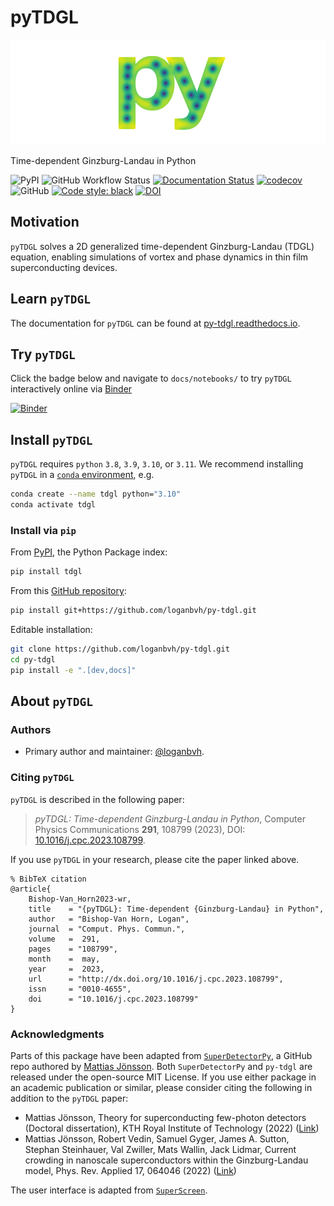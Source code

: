# pyTDGL

![pyTDGL Logo](docs/images/logo-transparent-small.png)

Time-dependent Ginzburg-Landau in Python

![PyPI](https://img.shields.io/pypi/v/tdgl)
![GitHub Workflow Status](https://img.shields.io/github/actions/workflow/status/loganbvh/py-tdgl/lint-and-test.yml?branch=main)
[![Documentation Status](https://readthedocs.org/projects/py-tdgl/badge/?version=latest)](https://py-tdgl.readthedocs.io/en/latest/?badge=latest)
[![codecov](https://codecov.io/gh/loganbvh/py-tdgl/branch/main/graph/badge.svg?token=VXdxJKP6Ag)](https://codecov.io/gh/loganbvh/py-tdgl)
![GitHub](https://img.shields.io/github/license/loganbvh/py-tdgl)
[![Code style: black](https://img.shields.io/badge/code%20style-black-000000.svg)](https://github.com/psf/black)
[![DOI](https://zenodo.org/badge/535746543.svg)](https://zenodo.org/badge/latestdoi/535746543)



## Motivation
`pyTDGL` solves a 2D generalized time-dependent Ginzburg-Landau (TDGL) equation, enabling simulations of vortex and phase dynamics in thin film superconducting devices.

## Learn `pyTDGL`

The documentation for `pyTDGL` can be found at [py-tdgl.readthedocs.io](https://py-tdgl.readthedocs.io/en/latest/).

## Try `pyTDGL`

Click the badge below and navigate to `docs/notebooks/` to try `pyTDGL` interactively online via [Binder](https://mybinder.org/)

[![Binder](https://mybinder.org/badge_logo.svg)](https://mybinder.org/v2/gh/loganbvh/py-tdgl/HEAD)

## Install `pyTDGL`

`pyTDGL` requires `python` `3.8`, `3.9`, `3.10`, or `3.11`. We recommend installing `pyTDGL` in a [`conda` environment](https://conda.io/projects/conda/en/latest/user-guide/tasks/manage-environments.html), e.g.

```bash
conda create --name tdgl python="3.10"
conda activate tdgl
```

### Install via `pip`

From  [PyPI](https://pypi.org/project/tdgl/), the Python Package index:
    
```bash
pip install tdgl
```

From this [GitHub repository](https://github.com/loganbvh/py-tdgl/):

```bash
pip install git+https://github.com/loganbvh/py-tdgl.git
```

Editable installation:

```bash
git clone https://github.com/loganbvh/py-tdgl.git
cd py-tdgl
pip install -e ".[dev,docs]"
```
## About `pyTDGL`

### Authors

- Primary author and maintainer: [@loganbvh](https://github.com/loganbvh/).

### Citing `pyTDGL`

`pyTDGL` is described in the following paper:

>*pyTDGL: Time-dependent Ginzburg-Landau in Python*, Computer Physics Communications **291**, 108799 (2023), DOI: [10.1016/j.cpc.2023.108799](https://doi.org/10.1016/j.cpc.2023.108799).

If you use `pyTDGL` in your research, please cite the paper linked above.

    % BibTeX citation
    @article{
        Bishop-Van_Horn2023-wr,
        title    = "{pyTDGL}: Time-dependent {Ginzburg-Landau} in Python",
        author   = "Bishop-Van Horn, Logan",
        journal  = "Comput. Phys. Commun.",
        volume   =  291,
        pages    = "108799",
        month    =  may,
        year     =  2023,
        url      = "http://dx.doi.org/10.1016/j.cpc.2023.108799",
        issn     = "0010-4655",
        doi      = "10.1016/j.cpc.2023.108799"
    }


### Acknowledgments

Parts of this package have been adapted from [`SuperDetectorPy`](https://github.com/afsa/super-detector-py), a GitHub repo authored by [Mattias Jönsson](https://github.com/afsa). Both `SuperDetectorPy` and `py-tdgl` are released under the open-source MIT License. If you use either package in an academic publication or similar, please consider citing the following in addition to the `pyTDGL` paper:

- Mattias Jönsson, Theory for superconducting few-photon detectors (Doctoral dissertation), KTH Royal Institute of Technology (2022) ([Link](http://urn.kb.se/resolve?urn=urn:nbn:se:kth:diva-312132))
- Mattias Jönsson, Robert Vedin, Samuel Gyger, James A. Sutton, Stephan Steinhauer, Val Zwiller, Mats Wallin, Jack Lidmar, Current crowding in nanoscale superconductors within the Ginzburg-Landau model, Phys. Rev. Applied 17, 064046 (2022) ([Link](https://journals.aps.org/prapplied/abstract/10.1103/PhysRevApplied.17.064046))

The user interface is adapted from [`SuperScreen`](https://github.com/loganbvh/superscreen).

